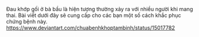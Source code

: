 Đau khớp gối ở bà bầu là hiện tượng thường xảy ra với nhiều người khi mang thai. Bài viết dưới đây sẽ cung cấp cho các bạn một số cách khắc phục chứng bệnh này.
https://www.deviantart.com/chuabenhkhoptambinh/status/15017782
